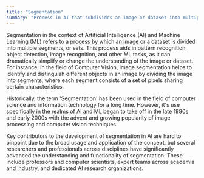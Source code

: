 ```yaml
---
title: "Segmentation"
summary: "Process in AI that subdivides an image or dataset into multiple parts to simplify and/or change the perspective of comprehension."
---
```


Segmentation in the context of Artificial Intelligence (AI) and Machine Learning (ML) refers to a process by which an image or a dataset is divided into multiple segments, or sets. This process aids in pattern recognition, object detection, image recognition, and other ML tasks, as it can dramatically simplify or change the understanding of the image or dataset. For instance, in the field of Computer Vision, image segmentation helps to identify and distinguish different objects in an image by dividing the image into segments, where each segment consists of a set of pixels sharing certain characteristics.

Historically, the term 'Segmentation' has been used in the field of computer science and information technology for a long time. However, it's use specifically in the realms of AI and ML began to take off in the late 1990s and early 2000s with the advent and growing popularity of image processing and computer vision techniques.

Key contributors to the development of segmentation in AI are hard to pinpoint due to the broad usage and application of the concept, but several researchers and professionals across disciplines have significantly advanced the understanding and functionality of segmentation. These include professors and computer scientists, expert teams across academia and industry, and dedicated AI research organizations.
